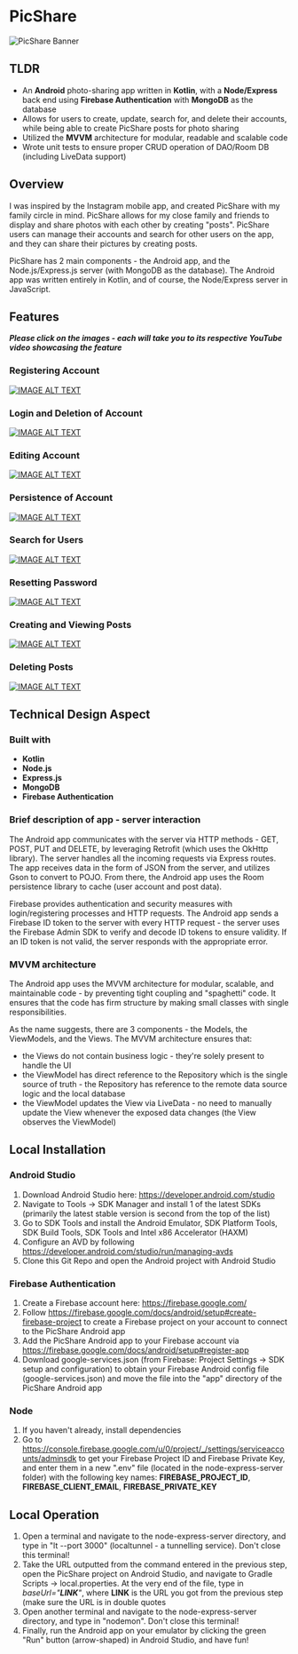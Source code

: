 # PicShare
![PicShare Banner](https://user-images.githubusercontent.com/56279640/127944739-1b7addaf-7d9f-48ce-9ba2-73bcdebd4e4d.png)

## TLDR
* An **Android** photo-sharing app written in **Kotlin**, with a **Node/Express** back end using **Firebase Authentication** with **MongoDB** as the database
* Allows for users to create, update, search for, and delete their accounts, while being able to create PicShare posts for photo sharing 
* Utilized the **MVVM** architecture for modular, readable and scalable code
* Wrote unit tests to ensure proper CRUD operation of DAO/Room DB (including LiveData support)

## Overview
I was inspired by the Instagram mobile app, and created PicShare with my family circle in mind. PicShare allows for my close family and friends to display and share photos with each other by creating "posts". PicShare users can manage their accounts and search for other users on the app, and they can share their pictures by creating posts.

PicShare has 2 main components - the Android app, and the Node.js/Express.js server (with MongoDB as the database). The Android app was written entirely in Kotlin, and of course, the Node/Express server in JavaScript. 

## Features
_**Please click on the images - each will take you to its respective YouTube video showcasing the feature**_
### Registering Account
[![IMAGE ALT TEXT](http://img.youtube.com/vi/MXn0vvcxvIc/0.jpg)](https://www.youtube.com/watch?v=MXn0vvcxvIc "PicShare Demo - Registering Account")

### Login and Deletion of Account
[![IMAGE ALT TEXT](http://img.youtube.com/vi/fX1CL9WUEUc/0.jpg)](https://www.youtube.com/watch?v=fX1CL9WUEUc "PicShare Demo - Login and Deletion of Account")

### Editing Account
[![IMAGE ALT TEXT](http://img.youtube.com/vi/rrMuWxVIMCo/0.jpg)](https://www.youtube.com/watch?v=rrMuWxVIMCo "PicShare Demo - Editing Account")

### Persistence of Account
[![IMAGE ALT TEXT](http://img.youtube.com/vi/ujG2HoYCnJk/0.jpg)](https://www.youtube.com/watch?v=ujG2HoYCnJk "PicShare Demo - Persistence of User Account")

### Search for Users
[![IMAGE ALT TEXT](http://img.youtube.com/vi/SViiZ3IvGQI/0.jpg)](https://www.youtube.com/watch?v=SViiZ3IvGQI "PicShare Demo - Search Function")

### Resetting Password
[![IMAGE ALT TEXT](http://img.youtube.com/vi/jE3GccUIF5E/0.jpg)](https://www.youtube.com/watch?v=jE3GccUIF5E "PicShare Demo - Resetting Password")

### Creating and Viewing Posts
[![IMAGE ALT TEXT](http://img.youtube.com/vi/sWlbJbiSCbI/0.jpg)](https://www.youtube.com/watch?v=sWlbJbiSCbI "PicShare Demo - Creating and Viewing a Post")

### Deleting Posts
[![IMAGE ALT TEXT](http://img.youtube.com/vi/IBPTKv2_63M/0.jpg)](https://www.youtube.com/watch?v=IBPTKv2_63M "PicShare Demo - Deleting Posts")

## Technical Design Aspect
### Built with
* **Kotlin**
* **Node.js**
* **Express.js**
* **MongoDB**
* **Firebase Authentication**

### Brief description of app - server interaction
The Android app communicates with the server via HTTP methods - GET, POST, PUT and DELETE, by leveraging Retrofit (which uses the OkHttp library). The server handles all the incoming requests via Express routes. The app receives data in the form of JSON from the server, and utilizes Gson to convert to POJO. From there, the Android app uses the Room persistence library to cache (user account and post data). 

Firebase provides authentication and security measures with login/registering processes and HTTP requests. The Android app sends a Firebase ID token to the server with every HTTP request - the server uses the Firebase Admin SDK to verify and decode ID tokens to ensure validity. If an ID token is not valid, the server responds with the appropriate error.

### MVVM architecture
The Android app uses the MVVM architecture for modular, scalable, and maintainable code - by preventing tight coupling and "spaghetti" code. It ensures that the code has firm structure by making small classes with single responsibilities. 

As the name suggests, there are 3 components - the Models, the ViewModels, and the Views. 
The MVVM architecture ensures that:
* the Views do not contain business logic - they're solely present to handle the UI
* the ViewModel has direct reference to the Repository which is the single source of truth - the Repository has reference to the remote data source logic and the local database
* the ViewModel updates the View via LiveData - no need to manually update the View whenever the exposed data changes (the View observes the ViewModel)

## Local Installation
### Android Studio
1. Download Android Studio here: https://developer.android.com/studio 
2. Navigate to Tools -> SDK Manager and install 1 of the latest SDKs (primarily the latest stable version is second from the top of the list)
3. Go to SDK Tools and install the Android Emulator, SDK Platform Tools, SDK Build Tools, SDK Tools and Intel x86 Accelerator (HAXM)
4. Configure an AVD by following https://developer.android.com/studio/run/managing-avds
5. Clone this Git Repo and open the Android project with Android Studio

### Firebase Authentication
1. Create a Firebase account here: https://firebase.google.com/
2. Follow https://firebase.google.com/docs/android/setup#create-firebase-project to create a Firebase project on your account to connect to the PicShare Android app
3. Add the PicShare Android app to your Firebase account via https://firebase.google.com/docs/android/setup#register-app
4. Download google-services.json (from Firebase: Project Settings -> SDK setup and configuration) to obtain your Firebase Android config file (google-services.json) and move the file into the "app" directory of the PicShare Android app

### Node
1. If you haven't already, install dependencies 
2. Go to https://console.firebase.google.com/u/0/project/_/settings/serviceaccounts/adminsdk to get your Firebase Project ID and Firebase Private Key, and enter them in a new ".env" file (located in the node-express-server folder) with the following key names: **FIREBASE_PROJECT_ID**, **FIREBASE_CLIENT_EMAIL**, **FIREBASE_PRIVATE_KEY**

## Local Operation
1. Open a terminal and navigate to the node-express-server directory, and type in "lt --port 3000" (localtunnel - a tunnelling service). Don't close this terminal!
2. Take the URL outputted from the command entered in the previous step, open the PicShare project on Android Studio, and navigate to Gradle Scripts -> local.properties. At the very end of the file, type in _baseUrl="**LINK**"_, where **LINK** is the URL you got from the previous step (make sure the URL is in double quotes
3. Open another terminal and navigate to the node-express-server directory, and type in "nodemon". Don't close this terminal!
4. Finally, run the Android app on your emulator by clicking the green "Run" button (arrow-shaped) in Android Studio, and have fun!
